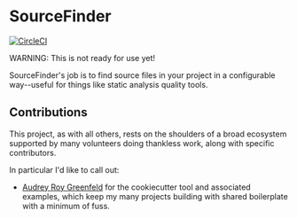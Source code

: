 # SourceFinder

[![CircleCI](https://circleci.com/gh/apiology/source_finder.svg?style=svg)](https://circleci.com/gh/apiology/source_finder)

WARNING: This is not ready for use yet!

SourceFinder's job is to find source files in your project in a configurable way--useful for things like static analysis quality tools.

## Contributions

This project, as with all others, rests on the shoulders of a broad
ecosystem supported by many volunteers doing thankless work, along
with specific contributors.

In particular I'd like to call out:

* [Audrey Roy Greenfeld](https://github.com/audreyfeldroy) for the
  cookiecutter tool and associated examples, which keep my many
  projects building with shared boilerplate with a minimum of fuss.
